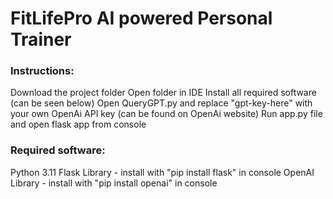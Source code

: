 # FitLifePro AI powered Personal Trainer
### Instructions:
Download the project folder
Open folder in IDE
Install all required software (can be seen below)
Open QueryGPT.py and replace "gpt-key-here" with your own OpenAi API key (can be found on OpenAi website)
Run app.py file and open flask app from console




### Required software:
Python 3.11 
Flask Library - install with "pip install flask" in console
OpenAI Library - install with "pip install openai" in console
